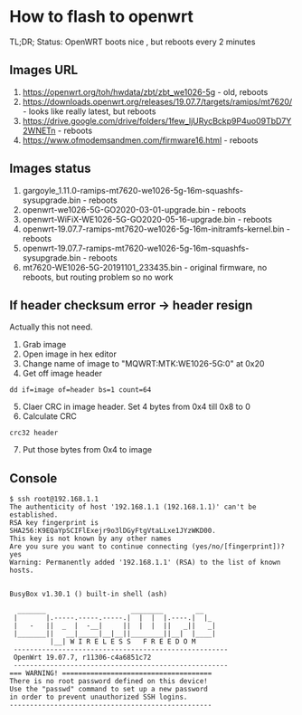 # How to flash to openwrt

TL;DR; Status: OpenWRT boots nice , but reboots every 2 minutes 

## Images URL

1. https://openwrt.org/toh/hwdata/zbt/zbt_we1026-5g - old, reboots
2. https://downloads.openwrt.org/releases/19.07.7/targets/ramips/mt7620/ - looks like really latest, but reboots
3. https://drive.google.com/drive/folders/1few_ljURycBckp9P4uo09TbD7Y2WNETn - reboots
4. https://www.ofmodemsandmen.com/firmware16.html - reboots

## Images status

1. gargoyle_1.11.0-ramips-mt7620-we1026-5g-16m-squashfs-sysupgrade.bin - reboots
2. openwrt-we1026-5G-GO2020-03-01-upgrade.bin - reboots
3. openwrt-WiFiX-WE1026-5G-GO2020-05-16-upgrade.bin - reboots
4. openwrt-19.07.7-ramips-mt7620-we1026-5g-16m-initramfs-kernel.bin - reboots
5. openwrt-19.07.7-ramips-mt7620-we1026-5g-16m-squashfs-sysupgrade.bin - reboots
6. mt7620-WE1026-5G-20191101_233435.bin - original firmware, no reboots, but routing problem so no work

## If header checksum error -> header resign

Actually this not need. 

1. Grab image
2. Open image in hex editor
3. Change name of image to "MQWRT:MTK:WE1026-5G:0" at 0x20
4. Get off image header
```
dd if=image of=header bs=1 count=64
```
5. Claer CRC in image header. Set 4 bytes from 0x4 till 0x8 to 0
6. Calculate CRC
```
crc32 header
```
7. Put those bytes from 0x4 to image


## Console

```
$ ssh root@192.168.1.1
The authenticity of host '192.168.1.1 (192.168.1.1)' can't be established.
RSA key fingerprint is SHA256:K9EQaYpSCIFlExejr9o3lDGyFtgVtaLLxe1JYzWKD00.
This key is not known by any other names
Are you sure you want to continue connecting (yes/no/[fingerprint])? yes
Warning: Permanently added '192.168.1.1' (RSA) to the list of known hosts.


BusyBox v1.30.1 () built-in shell (ash)

  _______                     ________        __
 |       |.-----.-----.-----.|  |  |  |.----.|  |_
 |   -   ||  _  |  -__|     ||  |  |  ||   _||   _|
 |_______||   __|_____|__|__||________||__|  |____|
          |__| W I R E L E S S   F R E E D O M
 -----------------------------------------------------
 OpenWrt 19.07.7, r11306-c4a6851c72
 -----------------------------------------------------
=== WARNING! =====================================
There is no root password defined on this device!
Use the "passwd" command to set up a new password
in order to prevent unauthorized SSH logins.
--------------------------------------------------
```